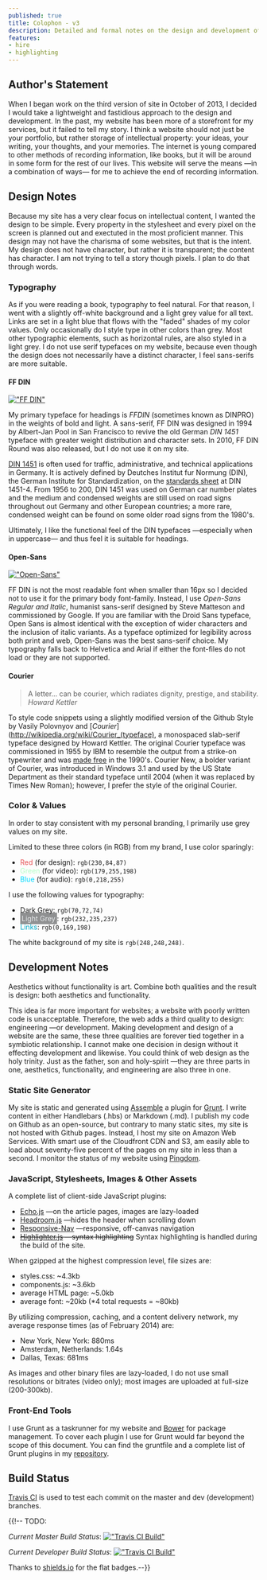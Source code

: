 ```yaml
---
published: true
title: Colophon - v3
description: Detailed and formal notes on the design and development of the third version of my personal website, blog, and portfolio.
features:
- hire
- highlighting
---
```

## Author's Statement
When I began work on the third version of site in October of 2013, I decided I would take a lightweight and fastidious approach to the design and development. In the past, my website has been more of a storefront for my services, but it failed to tell my story. I think a website should not just be your portfolio, but rather storage of intellectual property: your ideas, your writing, your thoughts, and your memories. The internet is young compared to other methods of recording information, like books, but it will be around in some form for the rest of our lives. This website will serve the means &mdash;in a combination of ways&mdash; for me to achieve the end of recording information.

## Design Notes
Because my site has a very clear focus on intellectual content, I wanted the design to be simple. Every property in the stylesheet and every pixel on the screen is planned out and exectuted in the most proficient manner. This design may not have the charisma of some websites, but that is the intent. My design does not have character, but rather it is transparent; the content has character. I am not trying to tell a story though pixels. I plan to do that through words.

### Typography
As if you were reading a book, typography to feel natural. For that reason, I went with a slightly off-white background and a light grey value for all text. Links are set in a light blue that flows with the "faded" shades of my color values. Only occasionally do I style type in other colors than grey. Most other typographic elements, such as horizontal rules, are also styled in a light grey. I do not use serif typefaces on my website, because even though the design does not necessarily have a distinct character, I feel sans-serifs are more suitable.

#### FF DIN
[!["FF DIN"](/assets/img/site/styleguide/FFDIN.png "FF DIN")](http://wikipedia.org/wiki/FF_DIN)

My primary typeface for headings is _FFDIN_ (sometimes known as DINPRO) in the weights of bold and light. A sans-serif, FF DIN was designed in 1994 by Albert-Jan Pool in San Francisco to revive the old German _DIN 1451_ typeface with greater weight distribution and character sets. In 2010, FF DIN Round was also released, but I do not use it on my site.

[DIN 1451](http://wikipedia.org/wiki/DIN_1451) is often used for traffic, administrative, and technical applications in Germany. It is actively defined by Deutches Institut fur Normung (DIN), the German Institute for Standardization, on the [standards sheet](http://wikipedia.org/wiki/List_of_DIN_standards#DIN_1000_to_DIN_1999) at DIN 1451-4. From 1956 to 200, DIN 1451 was used on German car number plates and the medium and condensed weights are still used on road signs throughout out Germany and other European countries; a more rare, condensed weight can be found on some older road signs from the 1980's.

Ultimately, I like the functional feel of the DIN typefaces &mdash;especially when in uppercase&mdash; and thus feel it is suitable for headings.

#### Open-Sans
[!["Open-Sans"](/assets/img/site/styleguide/Open-Sans.png "Open-Sans")](http://wikipedia.org/wiki/Open_Sans)

FF DIN is not the most readable font when smaller than 16px so I decided not to use it for the primary body font-family. Instead, I use _Open-Sans Regular and Italic_, humanist sans-serif designed by Steve Matteson and commissioned by Google. If you are familiar with the Droid Sans typeface, Open Sans is almost identical with the exception of wider characters and the inclusion of italic variants. As a typeface optimized for legibility across both print and web, Open-Sans was the best sans-serif choice. My typography falls back to Helvetica and Arial if either the font-files do not load or they are not supported.

#### Courier
> A letter... can be courier, which radiates dignity, prestige, and stability.
> <cite>Howard Kettler</cite>

To style code snippets using a slightly modified version of the Github Style by Vasily Polovnyov and [_Courier_](http://wikipedia.org/wiki/Courier_(typeface), a monospaced slab-serif typeface designed by Howard Kettler. The original Courier typeface was commissioned in 1955 by IBM to resemble the output from a strike-on typewriter and was [made free](http://www.ctan.org/tex-archive/fonts/psfonts/courier) in the 1990's. Courier New, a bolder variant of Courier, was introduced in Windows 3.1 and used by the US State Department as their standard typeface until 2004 (when it was replaced by Times New Roman); however, I prefer the style of the original Courier.

### Color &amp; Values
In order to stay consistent with my personal branding, I primarily use grey values on my site.

Limited to these three colors (in RGB) from my brand, I use color sparingly:
- <span style="color:rgb(230,84,87);">Red</span> (for design): `rgb(230,84,87)`
- <span style="color:rgb(179,255,198);">Green</span> (for video): `rgb(179,255,198)`
- <span style="color:rgb(0,218,255);">Blue</span> (for audio): `rgb(0,218,255)`

I use the following values for typography:
- Dark Grey: `rgb(70,72,74)`
- <span style="color:rgb(232,235,237);background:rgba(70,72,74,0.6);padding:3px;">Light Grey</span>: `rgb(232,235,237)`
- <span style="color:rgb(0,169,198);">Links</span>: `rgb(0,169,198)`

The white background of my site is `rgb(248,248,248)`.

## Development Notes
Aesthetics without functionality is art. Combine both qualities and the result is design: both aesthetics and functionality.

This idea is far more important for websites; a website with poorly written code is unacceptable. Therefore, the web adds a third quality to design: engineering &mdash;or development. Making development and design of a website are the same, these three qualities are forever tied together in a symbiotic relationship. I cannot make one decision in design without it effecting development and likewise. You could think of web design as the holy trinity. Just as the father, son and holy-spirit &mdash;they are three parts in one, aesthetics, functionality, and engineering are also three in one.

### Static Site Generator
My site is static and generated using [Assemble](http://assemble.io/) a plugin for [Grunt](http://gruntjs.com/). I write content in either Handlebars (.hbs) or Markdown (.md). I publish my code on Github as an open-source, but contrary to many static sites, my site is not hosted with Github pages. Instead, I host my site on Amazon Web Services. With smart use of the Cloudfront CDN and S3, am easily able to load about seventy-five percent of the pages on my site in less than a second. I monitor the status of my website using [Pingdom](http://tools.pingdom.com/fpt/#!/duUCz3/pburtchaell.com).

### JavaScript, Stylesheets, Images &amp; Other Assets
A complete list of client-side JavaScript plugins:
- [Echo.js]() &mdash;on the article pages, images are lazy-loaded
- [Headroom.js]() &mdash;hides the header when scrolling down
- [Responsive-Nav]() &mdash;responsive, off-canvas navigation
- <s>[Highlighter.js]() &mdash;syntax highlighting</s> Syntax highlighting is handled during the build of the site.

When gzipped at the highest compression level, file sizes are:
- styles.css: ~4.3kb
- components.js: ~3.6kb
- average HTML page: ~5.0kb
- average font: ~20kb (*4 total requests = ~80kb)

By utilizing compression, caching, and a content delivery network, my average response times (as of February 2014) are:
- New York, New York: 880ms
- Amsterdam, Netherlands: 1.64s
- Dallas, Texas: 681ms

As images and other binary files are lazy-loaded, I do not use small resolutions or bitrates (video only); most images are uploaded at full-size (200-300kb).

### Front-End Tools
I use Grunt as a taskrunner for my website and [Bower](http://bower.io/) for package management. To cover each plugin I use for Grunt would far beyond the scope of this document. You can find the gruntfile and a complete list of Grunt plugins in my [repository](http://github.com/pburtchaell/site-assemble/).

## Build Status
[Travis CI](https://travis-ci.org/pburtchaell/site) is used to test each commit on the master and dev (development) branches.

{{!-- TODO:

*Current Master Build Status*: [!["Travis CI Build"](http://img.shields.io/travis/pburtchaell/site/master.svg?style=flat)]()

*Current Developer Build Status*: [!["Travis CI Build"](http://img.shields.io/travis/pburtchaell/site/dev.svg?style=flat)]()

Thanks to [shields.io](http://shields.io/) for the flat badges.--}}

